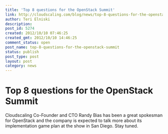 ```yaml
---
title: 'Top 8 questions for the OpenStack Summit'
link: http://cloudscaling.com/blog/news/top-8-questions-for-the-openstack-summit/
author: Teri Elniski
description: 
post_id: 5274
created: 2012/10/10 07:46:25
created_gmt: 2012/10/10 14:46:25
comment_status: open
post_name: top-8-questions-for-the-openstack-summit
status: publish
post_type: post
layout: post
category: news
---
```


# Top 8 questions for the OpenStack Summit

Cloudscaling Co-Founder and CTO Randy Bias has been a great spokesman for OpenStack and the company is expected to talk more about its implementation game plan at the show in San Diego. Stay tuned.